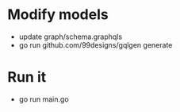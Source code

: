 
# Modify models
- update graph/schema.graphqls
- go run github.com/99designs/gqlgen generate

# Run it
- go run main.go
